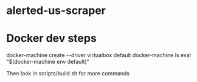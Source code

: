 # alerted-us-scraper

# Docker dev steps
docker-machine create --driver virtualbox default
docker-machine ls
eval "$(docker-machine env default)"

Then look in scripts/build.sh for more commands
